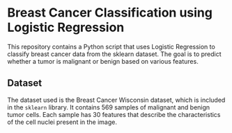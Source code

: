 # Breast Cancer Classification using Logistic Regression

This repository contains a Python script that uses Logistic Regression to classify breast cancer data from the sklearn dataset. The goal is to predict whether a tumor is malignant or benign based on various features.

## Dataset

The dataset used is the Breast Cancer Wisconsin dataset, which is included in the `sklearn` library. It contains 569 samples of malignant and benign tumor cells. Each sample has 30 features that describe the characteristics of the cell nuclei present in the image.



